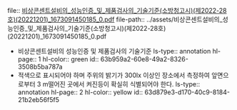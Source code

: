 file:: [비상콘센트설비의_성능인증_및_제품검사의_기술기준(소방청고시)(제2022-28호)(20221201)_1673091450185_0.pdf](../assets/비상콘센트설비의_성능인증_및_제품검사의_기술기준(소방청고시)(제2022-28호)(20221201)_1673091450185_0.pdf)
file-path:: ../assets/비상콘센트설비의_성능인증_및_제품검사의_기술기준(소방청고시)(제2022-28호)(20221201)_1673091450185_0.pdf

- 비상콘센트설비의 성능인증 및 제품검사의 기술기준
  ls-type:: annotation
  hl-page:: 1
  hl-color:: green
  id:: 63b959a2-60e8-49a2-8326-3508b5ba787a
- 적색으로 표시되어야 하며 주위의 밝기가 300lx 이상인 장소에서 측정하여 앞면으로부터 3 m떨어진 곳에서 켜진등이 확실히 식별되어야 한다.
  ls-type:: annotation
  hl-page:: 2
  hl-color:: yellow
  id:: 63d879e3-d170-40c9-8184-21b2eb56f5f5